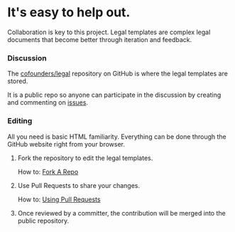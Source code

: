 # It's easy to help out.

Collaboration is key to this project. Legal templates are complex legal documents that become better through iteration and feedback.

### Discussion

The [cofounders/legal](https://github.com/cofounders/legal) repository on GitHub is where the legal templates are stored.

It is a public repo so anyone can participate in the discussion by creating and commenting on [issues](https://github.com/cofounders/legal/issues).

### Editing

All you need is basic HTML familiarity. Everything can be done through the GitHub website right from your browser.

1. Fork the repository to edit the legal templates.

    How to: [Fork A Repo](https://help.github.com/articles/fork-a-repo)

1. Use Pull Requests to share your changes.

    How to: [Using Pull Requests](https://help.github.com/articles/using-pull-requests)

1. Once reviewed by a committer, the contribution will be merged into the public repository.
